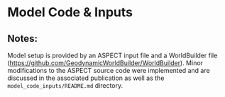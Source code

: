 # Model Code & Inputs

## Notes:
Model setup is provided by an ASPECT input file and a WorldBuilder file (https://github.com/GeodynamicWorldBuilder/WorldBuilder). Minor modifications to the ASPECT source code were implemented and are discussed in the associated publication as well as the `model_code_inputs/README.md` directory.